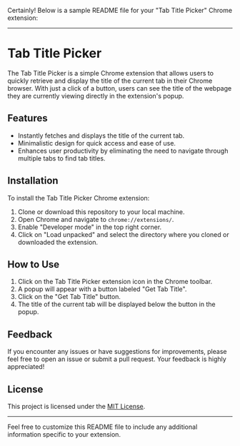 Certainly! Below is a sample README file for your "Tab Title Picker" Chrome extension:

---

# Tab Title Picker

The Tab Title Picker is a simple Chrome extension that allows users to quickly retrieve and display the title of the current tab in their Chrome browser. With just a click of a button, users can see the title of the webpage they are currently viewing directly in the extension's popup.

## Features

- Instantly fetches and displays the title of the current tab.
- Minimalistic design for quick access and ease of use.
- Enhances user productivity by eliminating the need to navigate through multiple tabs to find tab titles.

## Installation

To install the Tab Title Picker Chrome extension:

1. Clone or download this repository to your local machine.
2. Open Chrome and navigate to `chrome://extensions/`.
3. Enable "Developer mode" in the top right corner.
4. Click on "Load unpacked" and select the directory where you cloned or downloaded the extension.

## How to Use

1. Click on the Tab Title Picker extension icon in the Chrome toolbar.
2. A popup will appear with a button labeled "Get Tab Title".
3. Click on the "Get Tab Title" button.
4. The title of the current tab will be displayed below the button in the popup.

## Feedback

If you encounter any issues or have suggestions for improvements, please feel free to open an issue or submit a pull request. Your feedback is highly appreciated!

## License

This project is licensed under the [MIT License](LICENSE).

---

Feel free to customize this README file to include any additional information specific to your extension.
